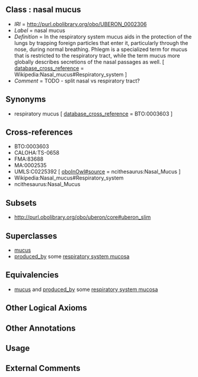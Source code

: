 
## Class : nasal mucus

 * *IRI* = http://purl.obolibrary.org/obo/UBERON_0002306
 * *Label* = nasal mucus
 * *Definition* = In the respiratory system mucus aids in the protection of the lungs by trapping foreign particles that enter it, particularly through the nose, during normal breathing. Phlegm is a specialized term for mucus that is restricted to the respiratory tract, while the term mucus more globally describes secretions of the nasal passages as well. [ [database_cross_reference](../../ef/oboInOwl#hasDbXref.md) = Wikipedia:Nasal_mucus#Respiratory_system ]
 * *Comment* = TODO - split nasal vs respiratory tract?

## Synonyms

 * respiratory mucus [ [database_cross_reference](../../ef/oboInOwl#hasDbXref.md) = BTO:0003603 ]

## Cross-references

 * BTO:0003603
 * CALOHA:TS-0658
 * FMA:83688
 * MA:0002535
 * UMLS:C0225392 [ [oboInOwl#source](../../ce/oboInOwl#source.md) = ncithesaurus:Nasal_Mucus ]
 * Wikipedia:Nasal_mucus#Respiratory_system
 * ncithesaurus:Nasal_Mucus

## Subsets

 * http://purl.obolibrary.org/obo/uberon/core#uberon_slim

## Superclasses

 * [mucus](../../UBERON/12/UBERON_0000912.md)
 * [produced_by](../../RO/01/RO_0003001.md) some [respiratory system mucosa](../../UBERON/85/UBERON_0004785.md)

## Equivalencies

 * [mucus](../../UBERON/12/UBERON_0000912.md) and [produced_by](../../RO/01/RO_0003001.md) some [respiratory system mucosa](../../UBERON/85/UBERON_0004785.md)

## Other Logical Axioms


## Other Annotations


## Usage


## External Comments

